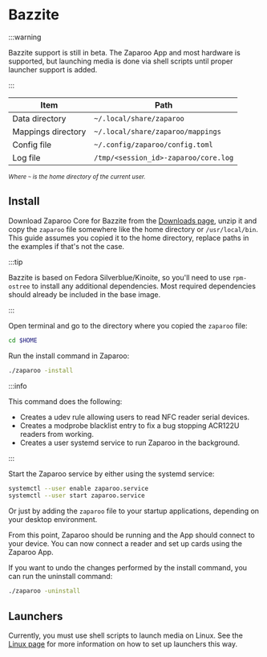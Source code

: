 # Bazzite

:::warning

Bazzite support is still in beta. The Zaparoo App and most hardware is supported, but launching media is done via shell scripts until proper launcher support is added.

:::

| Item               | Path                                 |
| ------------------ | ------------------------------------ |
| Data directory     | `~/.local/share/zaparoo`             |
| Mappings directory | `~/.local/share/zaparoo/mappings`    |
| Config file        | `~/.config/zaparoo/config.toml`      |
| Log file           | `/tmp/<session_id>-zaparoo/core.log` |

<small>_Where `~` is the home directory of the current user._</small>

## Install

Download Zaparoo Core for Bazzite from the [Downloads page](/downloads/), unzip it and copy
the `zaparoo` file somewhere like the home directory or `/usr/local/bin`. This guide assumes you copied it to the home directory, replace paths in the examples if that's not the case.

:::tip

Bazzite is based on Fedora Silverblue/Kinoite, so you'll need to use `rpm-ostree` to install any additional dependencies. Most required dependencies should already be included in the base image.

:::

Open terminal and go to the directory where you copied the `zaparoo` file:

```bash
cd $HOME
```

Run the install command in Zaparoo:

```bash
./zaparoo -install
```

:::info

This command does the following:

- Creates a udev rule allowing users to read NFC reader serial devices.
- Creates a modprobe blacklist entry to fix a bug stopping ACR122U readers from working.
- Creates a user systemd service to run Zaparoo in the background.

:::

Start the Zaparoo service by either using the systemd service:

```bash
systemctl --user enable zaparoo.service
systemctl --user start zaparoo.service
```

Or just by adding the `zaparoo` file to your startup applications, depending on your desktop environment.

From this point, Zaparoo should be running and the App should connect to your device. You can now connect a reader and set up cards using the Zaparoo App.

If you want to undo the changes performed by the install command, you can run the uninstall command:

```bash
./zaparoo -uninstall
```

## Launchers

Currently, you must use shell scripts to launch media on Linux. See the [Linux page](/platforms/linux/#launchers) for more information on how to set up launchers this way.
